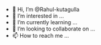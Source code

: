 - 👋 Hi, I’m @Rahul-kutagulla
- 👀 I’m interested in ...
- 🌱 I’m currently learning ...
- 💞️ I’m looking to collaborate on ...
- 📫 How to reach me ...

<!---
Rahul-kutagulla/Rahul-kutagulla is a ✨ special ✨ repository because its `README.md` (this file) appears on your GitHub profile.
You can click the Preview link to take a look at your changes.
--->
